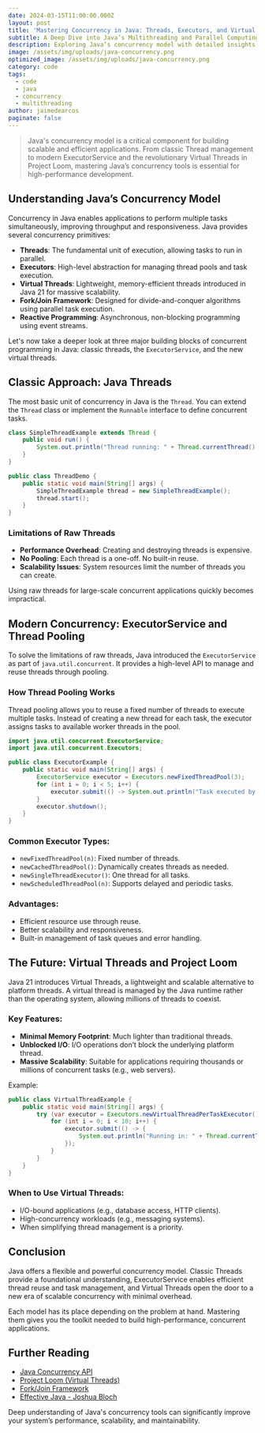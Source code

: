 ```yaml
---
date: 2024-03-15T11:00:00.000Z
layout: post
title: 'Mastering Concurrency in Java: Threads, Executors, and Virtual Threads'
subtitle: A Deep Dive into Java’s Multithreading and Parallel Computing
description: Exploring Java’s concurrency model with detailed insights into Threads, ExecutorService, and Virtual Threads from Project Loom.
image: /assets/img/uploads/java-concurrency.png
optimized_image: /assets/img/uploads/java-concurrency.png
category: code
tags:
  - code
  - java
  - concurrency
  - multithreading
author: jaimedearcos
paginate: false
---
```


> Java's concurrency model is a critical component for building scalable and efficient applications. From classic Thread management to modern ExecutorService and the revolutionary Virtual Threads in Project Loom, mastering Java’s concurrency tools is essential for high-performance development.
 
## Understanding Java’s Concurrency Model

Concurrency in Java enables applications to perform multiple tasks simultaneously, improving throughput and responsiveness. Java provides several concurrency primitives:

- **Threads**: The fundamental unit of execution, allowing tasks to run in parallel.
- **Executors**: High-level abstraction for managing thread pools and task execution.
- **Virtual Threads**: Lightweight, memory-efficient threads introduced in Java 21 for massive scalability.
- **Fork/Join Framework**: Designed for divide-and-conquer algorithms using parallel task execution.
- **Reactive Programming**: Asynchronous, non-blocking programming using event streams.

Let's now take a deeper look at three major building blocks of concurrent programming in Java: classic threads, the `ExecutorService`, and the new virtual threads.

## Classic Approach: Java Threads

The most basic unit of concurrency in Java is the `Thread`. You can extend the `Thread` class or implement the `Runnable` interface to define concurrent tasks.

```java
class SimpleThreadExample extends Thread {
    public void run() {
        System.out.println("Thread running: " + Thread.currentThread().getName());
    }
}

public class ThreadDemo {
    public static void main(String[] args) {
        SimpleThreadExample thread = new SimpleThreadExample();
        thread.start();
    }
}
```

### Limitations of Raw Threads

- **Performance Overhead**: Creating and destroying threads is expensive.
- **No Pooling**: Each thread is a one-off. No built-in reuse.
- **Scalability Issues**: System resources limit the number of threads you can create.

Using raw threads for large-scale concurrent applications quickly becomes impractical.

## Modern Concurrency: ExecutorService and Thread Pooling

To solve the limitations of raw threads, Java introduced the `ExecutorService` as part of `java.util.concurrent`. It provides a high-level API to manage and reuse threads through pooling.

### How Thread Pooling Works

Thread pooling allows you to reuse a fixed number of threads to execute multiple tasks. Instead of creating a new thread for each task, the executor assigns tasks to available worker threads in the pool.

```java
import java.util.concurrent.ExecutorService;
import java.util.concurrent.Executors;

public class ExecutorExample {
    public static void main(String[] args) {
        ExecutorService executor = Executors.newFixedThreadPool(3);
        for (int i = 0; i < 5; i++) {
            executor.submit(() -> System.out.println("Task executed by: " + Thread.currentThread().getName()));
        }
        executor.shutdown();
    }
}
```

### Common Executor Types:

- `newFixedThreadPool(n)`: Fixed number of threads.
- `newCachedThreadPool()`: Dynamically creates threads as needed.
- `newSingleThreadExecutor()`: One thread for all tasks.
- `newScheduledThreadPool(n)`: Supports delayed and periodic tasks.

### Advantages:

- Efficient resource use through reuse.
- Better scalability and responsiveness.
- Built-in management of task queues and error handling.

## The Future: Virtual Threads and Project Loom

Java 21 introduces Virtual Threads, a lightweight and scalable alternative to platform threads. A virtual thread is managed by the Java runtime rather than the operating system, allowing millions of threads to coexist.

### Key Features:

- **Minimal Memory Footprint**: Much lighter than traditional threads.
- **Unblocked I/O**: I/O operations don’t block the underlying platform thread.
- **Massive Scalability**: Suitable for applications requiring thousands or millions of concurrent tasks (e.g., web servers).

Example:

```java
public class VirtualThreadExample {
    public static void main(String[] args) {
        try (var executor = Executors.newVirtualThreadPerTaskExecutor()) {
            for (int i = 0; i < 10; i++) {
                executor.submit(() -> {
                    System.out.println("Running in: " + Thread.currentThread().getName());
                });
            }
        }
    }
}
```

### When to Use Virtual Threads:

- I/O-bound applications (e.g., database access, HTTP clients).
- High-concurrency workloads (e.g., messaging systems).
- When simplifying thread management is a priority.

## Conclusion 

Java offers a flexible and powerful concurrency model. Classic Threads provide a foundational understanding, ExecutorService enables efficient thread reuse and task management, and Virtual Threads open the door to a new era of scalable concurrency with minimal overhead.

Each model has its place depending on the problem at hand. Mastering them gives you the toolkit needed to build high-performance, concurrent applications.

## Further Reading

- [Java Concurrency API](https://docs.oracle.com/javase/8/docs/api/java/util/concurrent/package-summary.html)
- [Project Loom (Virtual Threads)](https://openjdk.org/projects/loom/)
- [Fork/Join Framework](https://docs.oracle.com/javase/tutorial/essential/concurrency/forkjoin.html)
- [Effective Java - Joshua Bloch](https://www.oreilly.com/library/view/effective-java-3rd/9780134686097/)

Deep understanding of Java's concurrency tools can significantly improve your system’s performance, scalability, and maintainability.